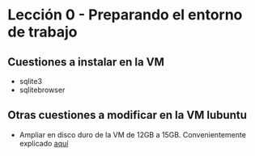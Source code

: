 # Lección 0 -  Preparando el entorno de trabajo

## Cuestiones a instalar en la VM

- sqlite3
- sqlitebrowser

## Otras cuestiones a modificar en la VM lubuntu

- Ampliar en disco duro de la VM de 12GB a 15GB. Convenientemente explicado [aquí](https://itsfoss.com/increase-disk-size-virtualbox/)
